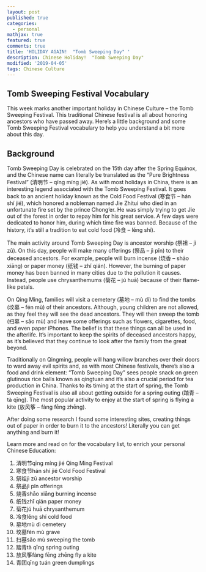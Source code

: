 ```yaml
---
layout: post
published: true
categories:
  - personal
mathjax: true
featured: true
comments: true
title: 'HOLIDAY AGAIN!  "Tomb Sweeping Day" '
description: Chinese Holiday!  "Tomb Sweeping Day"
modified: '2019-04-05'
tags: Chinese Culture
---
```

## Tomb Sweeping Festival Vocabulary

This week marks another important holiday in Chinese Culture – the Tomb Sweeping Festival. This traditional Chinese festival is all about honoring ancestors who have passed away. Here’s a little background and some Tomb Sweeping Festival vocabulary to help you understand a bit more about this day.

## Background

Tomb Sweeping Day is celebrated on the 15th day after the Spring Equinox, and the Chinese name can literally be translated as the “Pure Brightness Festival” (清明节 – qīng míng jié). As with most holidays in China, there is an interesting legend associated with the Tomb Sweeping Festival. It goes back to an ancient holiday known as the Cold Food Festival (寒食节 – hán shí jié), which honored a nobleman named Jie Zhitui who died in an unfortunate fire set by the prince Chong’er. He was simply trying to get Jie out of the forest in order to repay him for his great service. A few days were dedicated to honor him, during which time fire was banned. Because of the history, it’s still a tradition to eat cold food (冷食 – lěng shí).

The main activity around Tomb Sweeping Day is ancestor worship (祭祖 – jì zǔ). On this day, people will make many offerings (祭品 – jì pǐn) to their deceased ancestors. For example, people will burn incense (烧香 – shāo xiāng) or paper money (纸钱 – zhǐ qián). However, the burning of paper money has been banned in many cities due to the pollution it causes. Instead, people use chrysanthemums (菊花 – jú huā) because of their flame-like petals.

On Qing Ming, families will visit a cemetery (墓地 – mù dì) to find the tombs (坟墓 – fén mù) of their ancestors. Although, young children are not allowed, as they feel they will see the dead ancestors.  They will then sweep the tomb (扫墓 – sǎo mù) and leave some offerings such as flowers, cigarettes, food, and even paper iPhones. The belief is that these things can all be used in the afterlife. It’s important to keep the spirits of deceased ancestors happy, as it’s believed that they continue to look after the family from the great beyond.

Traditionally on Qingming, people will hang willow branches over their doors to ward away evil spirits and, as with most Chinese festivals, there’s also a food and drink element: “Tomb Sweeping Day” sees people snack on green glutinous rice balls known as qingtuan and it’s also a crucial period for tea production in China.  Thanks to its timing at the start of spring, the Tomb Sweeping Festival is also all about getting outside for a spring outing (踏青 – tà qīng). The most popular activity to enjoy at the start of spring is flying a kite (放风筝 – fàng fēng zhēng). 

After doing some research I found some interesting sites, creating things out of paper in order to burn it to the ancestors!  Literally you can get anything and burn it!



Learn more and read on for the vocabulary list, to enrich your personal Chinese Education:

1. 清明节qīng míng jié
	Qing Ming Festival
2. 寒食节hán shí jié
	Cold Food Festival
3. 祭祖jì zǔ
	ancestor worship
4. 祭品jì pǐn
	offerings
5. 烧香shāo xiāng
	burning incense
6. 纸钱zhǐ qián
	paper money
7. 菊花jú huā
	chrysanthemum
8. 冷食lěng shí
	cold food
9. 墓地mù dì
	cemetery
10. 坟墓fén mù
	grave
11. 扫墓sǎo mù
	sweeping the tomb
12. 踏青tà qīng
	spring outing
13. 放风筝fàng fēng zhēng
	fly a kite
14. 青团qīng tuán
	green dumplings
